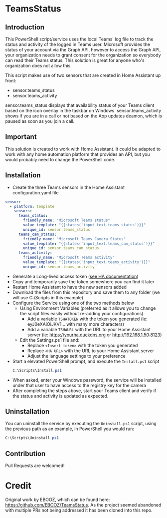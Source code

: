 # TeamsStatus

## Introduction
This PowerShell script/service uses the local Teams' log file to track the status and activity of the logged in Teams user.
Microsoft provides the status of your account via the Graph API, however to access the Graph API, your organization needs to grant consent for the organization so everybody can read their Teams status.
This solution is great for anyone who's organization does not allow this.

This script makes use of two sensors that are created in Home Assistant up front:

* sensor.teams_status
* sensor.teams_activity

sensor.teams_status displays that availability status of your Teams client based on the icon overlay in the taskbar on Windows. 
sensor.teams_activity shows if you are in a call or not based on the App updates deamon, which is paused as soon as you join a call.

## Important
This solution is created to work with Home Assistant. 
It could be adapted to work with any home automation platform that provides an API, but you would probably need to change the PowerShell code.

## Installation
* Create the three Teams sensors in the Home Assistant configuration.yaml file

```yaml
sensor:
  - platform: template
    sensors:
      teams_status: 
        friendly_name: "Microsoft Teams status"
        value_template: "{{states('input_text.teams_status')}}"
        unique_id: sensor.teams_status
      teams_cam_status:
        friendly_name: "Microsoft Teams Camera Status"
        value_template: "{{states('input_text.teams_cam_status')}}"
        unique_id: sensor.teams_cam_status        
      teams_activity:
        friendly_name: "Microsoft Teams activity"
        value_template: "{{states('input_text.teams_activity')}}"
        unique_id: sensor.teams_activity
```

* Generate a Long-lived access token ([see HA documentation](https://developers.home-assistant.io/docs/auth_api/#long-lived-access-token))
* Copy and temporarily save the token somewhere you can find it later
* Restart Home Assistant to have the new sensors added
* Download the files from this repository and save them to any folder (we will use C:\Scripts in this example)
* Configure the Service using one of the two methods below
  * Using Environment Variables (preferred as it allows you to change the script files easily without re-adding your configurations)
    * Add a variable `TSHATOKEN` with the token you generated (ie: eyJ0eXAiOiJKV1... with many more characters)
    * Add a variable `TSHAURL` with the URL to your Home Assistant server (ie: https://yourha.duckdns.org or http://192.168.1.50:8123)
  * Edit the Settings.ps1 file and:
    * Replace `<Insert token>` with the token you generated
    * Replace `<HA URL>` with the URL to your Home Assistant server
    * Adjust the language settings to your preference
* Start a elevated PowerShell prompt, and execute the `Install.ps1` script
  ```powershell
  C:\Scripts\Install.ps1
  ```
* When asked, enter your Windows password, the service will be installed under that user to have access to the registry key for the camera
* After completing the steps above, start your Teams client and verify if the status and activity is updated as expected.
  
## Uninstallation
You can uninstall the service by executing the `Uninstall.ps1` script, using the previous path as an example, in PowerShell you would run:
  ```powershell
  C:\Scripts\Uninstall.ps1
  ```

## Contribution
Pull Requests are welcomed!

# Credit
Original work by EBOOZ, which can be found here: https://github.com/EBOOZ/TeamsStatus.
As the project seemed abandoned with multiple PRs not being addressed it has been cloned into this repo.
